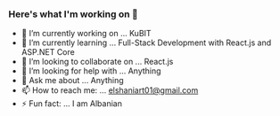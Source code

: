 ### Here's what I'm working on 👋




- 🔭 I’m currently working on ... KuBIT
- 🌱 I’m currently learning ... Full-Stack Development with React.js and ASP.NET Core
- 👯 I’m looking to collaborate on ... React.js
- 🤔 I’m looking for help with ... Anything
- 💬 Ask me about ... Anything
- 📫 How to reach me: ... elshaniart01@gmail.com
- ⚡ Fun fact: ... I am Albanian

